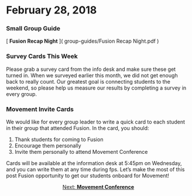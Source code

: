 # February 28, 2018

### Small Group Guide
<i class="far fa-file-alt"></i> [ **Fusion Recap Night** ]( group-guides/Fusion Recap Night.pdf )

### Survey Cards This Week
Please <i class="far fa-file-alt"></i> grab a survey card from the info desk and make sure these get turned in. When we surveyed earlier this month, we did not get enough back to really count. Our greatest goal is connecting students to the weekend, so please help us measure our results by completing a survey in every group.

### Movement Invite Cards
We would like for every group leader to write a quick card to each student in their group that attended Fusion. In the card, you should:

1. Thank students for coming to Fusion
2. Encourage them personally
3. Invite them personally to attend Movement Conference

Cards will be available at the information desk at 5:45pm on Wednesday, and you can write them at any time during fps. Let’s make the most of this post Fusion opportunity to get our students onboard for Movement!

<div align="center"><a class="btn btn-default" href="movement" role="button">Next: <b>Movement Conference</b> <i class="fa fa-arrow-right"></i></a></div>
